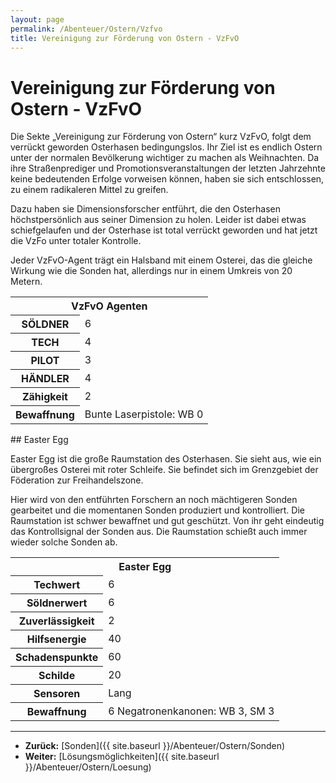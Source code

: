 ```yaml
---
layout: page
permalink: /Abenteuer/Ostern/Vzfvo
title: Vereinigung zur Förderung von Ostern - VzFvO
---
```


# Vereinigung zur Förderung von Ostern - VzFvO

Die Sekte „Vereinigung zur Förderung von Ostern“ kurz VzFvO, folgt dem verrückt geworden Osterhasen bedingungslos. Ihr Ziel ist es endlich Ostern unter der normalen Bevölkerung wichtiger zu machen als Weihnachten. Da ihre Straßenprediger und Promotionsveranstaltungen der letzten Jahrzehnte keine bedeutenden Erfolge vorweisen können, haben sie sich entschlossen, zu einem radikaleren Mittel zu greifen.

Dazu haben sie Dimensionsforscher entführt, die den Osterhasen höchstpersönlich aus seiner Dimension zu holen. Leider ist dabei etwas schiefgelaufen und der Osterhase ist total verrückt geworden und hat jetzt die VzFo unter totaler Kontrolle.

Jeder VzFvO-Agent trägt ein Halsband mit einem Osterei, das die gleiche Wirkung wie die Sonden hat, allerdings nur in einem Umkreis von 20 Metern.

<table>
<tbody>
<tr><th colspan="2">VzFvO Agenten</th></tr>
<tr><th>SÖLDNER</th><td>6</td></tr>
<tr><th>TECH</th><td>4</td></tr>
<tr><th>PILOT</th><td>3</td></tr>
<tr><th>HÄNDLER</th><td>4</td></tr>
<tr><th>Zähigkeit</th><td>2</td></tr>
<tr><th>Bewaffnung</th><td>Bunte Laserpistole: WB 0</td></tr>
</tbody>
</table>
## Easter Egg

Easter Egg ist die große Raumstation des Osterhasen. Sie sieht aus, wie ein übergroßes Osterei mit roter Schleife. Sie befindet sich im Grenzgebiet der Föderation zur Freihandelszone.

Hier wird von den entführten Forschern an noch mächtigeren Sonden gearbeitet und die momentanen Sonden produziert und kontrolliert. Die Raumstation ist schwer bewaffnet und gut geschützt. Von ihr geht eindeutig das Kontrollsignal der Sonden aus. Die Raumstation schießt auch immer wieder solche Sonden ab.

<table>
<tbody>
<tr><th colspan="2">Easter Egg</th></tr>
<tr><th>Techwert</th><td>6</td></tr>
<tr><th>Söldnerwert</th><td>6</td></tr>
<tr><th>Zuverlässigkeit</th><td>2</td></tr>
<tr><th>Hilfsenergie</th><td>40</td></tr>
<tr><th>Schadenspunkte</th><td>60</td></tr>
<tr><th>Schilde</th><td>20</td></tr>
<tr><th>Sensoren</th><td>Lang</td></tr>
<tr><th>Bewaffnung</th><td>6 Negatronenkanonen: WB 3, SM 3</td></tr>
</tbody>
</table>

***
- **Zurück:** [Sonden]({{ site.baseurl }}/Abenteuer/Ostern/Sonden)
- **Weiter:** [Lösungsmöglichkeiten]({{ site.baseurl }}/Abenteuer/Ostern/Loesung)

